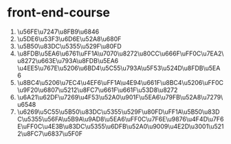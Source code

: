 front-end-course
================

1. \u56FE\u7247\u8FB9\u6846
2. \u5DE6\u53F3\u6D6E\u52A8\u680F
3. \u5B50\u83DC\u5355\u529F\u80FD
4. \u8FDB\u5EA6\u6761\uFF1A\u7070\u8272\u80CC\u666F\uFF0C\u7EA2\u8272\u663E\u793A\u8FDB\u5EA6 \u4EE5\u767E\u5206\u6BD4\u5C55\u793A\u5F53\u524D\u8FDB\u5EA6
5. \u8BC4\u5206\u7EC4\u4EF6\uFF1A\u4E94\u661F\u8BC4\u5206\uFF0C\u9F20\u6807\u5212\u8FC7\u661F\u661F\u53D8\u8272
6. \u6A21\u62DF\u7269\u4F53\u52A0\u901F\u5EA6\u79FB\u52A8\u7279\u6548
7. \u6269\u5C55\u5B50\u83DC\u5355\u529F\u80FD\uFF1A\u5B50\u83DC\u5355\u56FA\u5B9A\u9AD8\u5EA6\uFF0C\u7F6E\u9876\u4F4D\u7F6E\uFF0C\u4E3B\u83DC\u5355\u6DFB\u52A0\u9009\u4E2D\u3001\u5212\u8FC7\u6837\u5F0F
